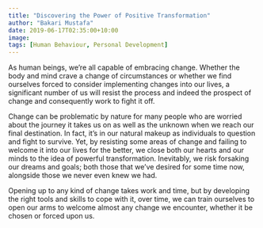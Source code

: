 ```yaml
---
title: "Discovering the Power of Positive Transformation"
author: "Bakari Mustafa"
date: 2019-06-17T02:35:00+10:00
image:
tags: [Human Behaviour, Personal Development]
---
```


As human beings, we’re all capable of embracing change. Whether the body and mind crave a change of circumstances or whether we find ourselves forced to consider implementing changes into our lives, a significant number of us will resist the process and indeed the prospect of change and consequently work to fight it off.

Change can be problematic by nature for many people who are worried about the journey it takes us on as well as the unknown when we reach our final destination. In fact, it’s in our natural makeup as individuals to question and fight to survive. Yet, by resisting some areas of change and failing to welcome it into our lives for the better, we close both our hearts and our minds to the idea of powerful transformation. Inevitably, we risk forsaking our dreams and goals; both those that we’ve desired for some time now, alongside those we never even knew we had.

Opening up to any kind of change takes work and time, but by developing the right tools and skills to cope with it, over time, we can train ourselves to open our arms to welcome almost any change we encounter, whether it be chosen or forced upon us.

